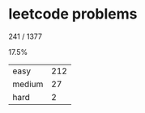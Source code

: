 # leetcode problems

241 / 1377

17.5%

|        |     |
| ------ | --- |
| easy   | 212  |
| medium | 27   |
| hard   | 2   |

